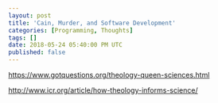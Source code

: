 ```yaml
---
layout: post
title: 'Cain, Murder, and Software Development'
categories: [Programming, Thoughts]
tags: []
date: 2018-05-24 05:40:00 PM UTC
published: false
---
```


<!-- May 25, 2018 01:44:00 AM Philippine Time -->


https://www.gotquestions.org/theology-queen-sciences.html

http://www.icr.org/article/how-theology-informs-science/


<!--more-->


